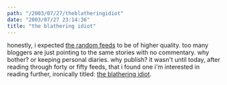 ```yaml
---
path: "/2003/07/27/theblatheringidiot" 
date: "2003/07/27 23:14:36" 
title: "the blathering idiot" 
---
```

honestly, i expected <a href="http://weblog.randomchaos.com/index.php?date=2003-07-26&amp;title=ten+random+feeds">the random feeds</a> to be of higher quality. too many bloggers are just pointing to the same stories with no commentary. why bother? or keeping personal diaries. why publish? it wasn't until today, after reading through forty or fifty feeds, that i found one i'm interested in reading further, ironically titled: <a href="http://radio.weblogs.com/0107343/">the blathering idiot</a>.